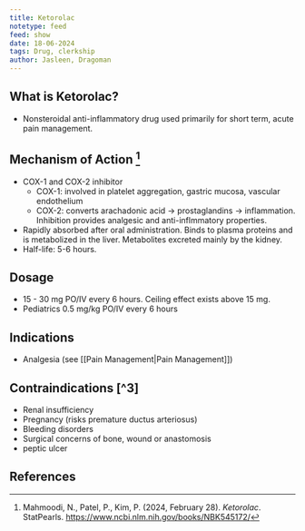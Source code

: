 ```yaml
---
title: Ketorolac
notetype: feed
feed: show
date: 18-06-2024
tags: Drug, clerkship 
author: Jasleen, Dragoman
---
```

## What is Ketorolac?
- Nonsteroidal anti-inflammatory drug used primarily for short term, acute pain management.

## Mechanism of Action [^1]
- COX-1 and COX-2 inhibitor
	- COX-1: involved in platelet aggregation, gastric mucosa, vascular endothelium
	- COX-2: converts arachadonic acid -> prostaglandins -> inflammation. Inhibition provides analgesic and anti-inflmmatory properties.
- Rapidly absorbed after oral administration. Binds to plasma proteins and is metabolized in the liver. Metabolites excreted mainly by the kidney.
- Half-life: 5-6 hours.

## Dosage
- 15 - 30 mg PO/IV every 6 hours. Ceiling effect exists above 15 mg.
- Pediatrics 0.5 mg/kg PO/IV every 6 hours

## Indications 
- Analgesia (see [[Pain Management|Pain Management]])

## Contraindications [^3]
- Renal insufficiency
- Pregnancy (risks premature ductus arteriosus)
- Bleeding disorders
- Surgical concerns of bone, wound or anastomosis
- peptic ulcer

## References
[^1]: Mahmoodi, N., Patel, P., Kim, P. (2024, February 28). *Ketorolac*. StatPearls. https://www.ncbi.nlm.nih.gov/books/NBK545172/ 
[^2]: Shafer SL, Rathmell JP, Flood P. Stoelting’s pharmacology and physiology in anesthetic practice. Fifth edition. Philadelphia: Wolters Kluwer Health; 2015. 900 p.[^3]: Birdi T, Sullivan P. Ottawa anesthesia primer. Toronto, Ontario: Echo Book Publishing; 2012.





